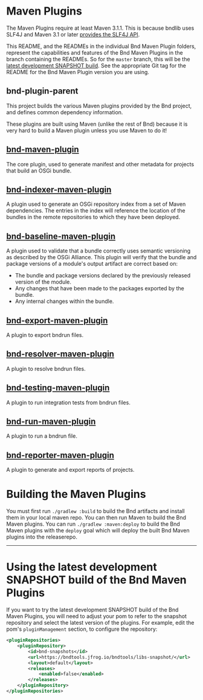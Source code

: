 # Maven Plugins

The Maven Plugins require at least Maven 3.1.1. This is because bndlib uses SLF4J and Maven 3.1 or later [provides the SLF4J API][6].

This README, and the READMEs in the individual Bnd Maven Plugin folders,
represent the capabilities and features of the Bnd Maven Plugins in
the branch containing the READMEs. So for the `master` branch, this will be
the [latest development SNAPSHOT build](#using-the-latest-development-snapshot-build-of-the-bnd-maven-plugins).
See the appropriate Git tag for the README for the
Bnd Maven Plugin version you are using.

## bnd-plugin-parent

This project builds the various Maven plugins provided by the Bnd project,
and defines common dependency information.

These plugins are built using Maven (unlike the rest of Bnd) because it is
very hard to build a Maven plugin unless you use Maven to do it!

## [bnd-maven-plugin][1]

The core plugin, used to generate manifest and other metadata for
projects that build an OSGi bundle.

## [bnd-indexer-maven-plugin][2]

A plugin used to generate an OSGi repository index from a set of Maven
dependencies. The entries in the index will reference the location of
the bundles in the remote repositories to which they have been deployed.

## [bnd-baseline-maven-plugin][3]

A plugin used to validate that a bundle correctly uses semantic versioning
as described by the OSGi Alliance. This plugin will verify that the bundle
and package versions of a module's output artifact are correct based on:

* The bundle and package versions declared by the previously released
version of the module.
* Any changes that have been made to the packages exported by the bundle.
* Any internal changes within the bundle.

## [bnd-export-maven-plugin][4]

A plugin to export bndrun files.

## [bnd-resolver-maven-plugin][7]

A plugin to resolve bndrun files.

## [bnd-testing-maven-plugin][8]

A plugin to run integration tests from bndrun files.

## [bnd-run-maven-plugin][9]

A plugin to run a bndrun file.

## [bnd-reporter-maven-plugin][10]

A plugin to generate and export reports of projects.

# Building the Maven Plugins

You must first run `./gradlew :build` to build the Bnd artifacts and install them in your local
maven repo. You can then run Maven to build the Bnd Maven plugins. You can run
`./gradlew :maven:deploy` to build the Bnd Maven plugins with the `deploy` goal which will deploy
the built Bnd Maven plugins into the releaserepo.

---

# Using the latest development SNAPSHOT build of the Bnd Maven Plugins

If you want to try the latest development SNAPSHOT build of the
Bnd Maven Plugins, you will need to adjust your pom to refer to the snapshot
repository and select the latest version of the plugins. For example, edit the
pom's `pluginManagement` section, to configure the repository:

```xml
<pluginRepositories>
	<pluginRepository>
		<id>bnd-snapshots</id>
		<url>https://bndtools.jfrog.io/bndtools/libs-snapshot/</url>
		<layout>default</layout>
		<releases>
			<enabled>false</enabled>
		</releases>
	</pluginRepository>
</pluginRepositories>
```

[1]: bnd-maven-plugin/README.md
[2]: bnd-indexer-maven-plugin/README.md
[3]: bnd-baseline-maven-plugin/README.md
[4]: bnd-export-maven-plugin/README.md
[6]: https://maven.apache.org/maven-logging.html
[7]: bnd-resolver-maven-plugin/README.md
[8]: bnd-testing-maven-plugin/README.md
[9]: bnd-run-maven-plugin/README.md
[10]: bnd-reporter-maven-plugin/README.md
